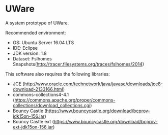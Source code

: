 # UWare 

A system prototype of UWare.

Recommended environment: 

 * OS: Ubuntu Server 16.04 LTS
 * IDE: Eclipse
 * JDK version: 1.8
 * Dataset: Fslhomes Snapshots(http://tracer.filesystems.org/traces/fslhomes/2014)

This software also requires the following libraries:

 * JCE (http://www.oracle.com/technetwork/java/javase/downloads/jce8-download-2133166.html)
 * commons-collections4-4.1 (https://commons.apache.org/proper/commons-collections/download_collections.cgi)
 * Bouncy Castle (https://www.bouncycastle.org/download/bcprov-jdk15on-156.jar)
 * Bouncy Castle ext (https://www.bouncycastle.org/download/bcprov-ext-jdk15on-156.jar)
